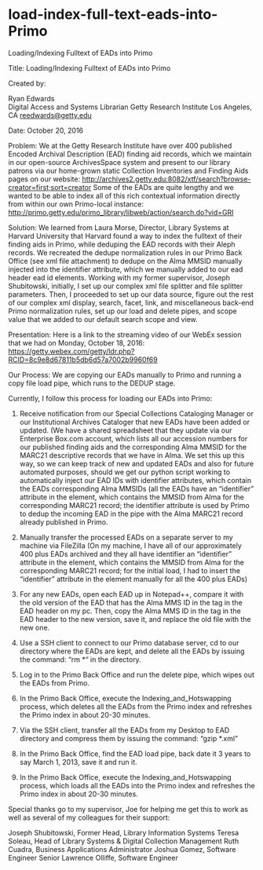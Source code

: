 # load-index-full-text-eads-into-Primo
Loading/Indexing Fulltext of EADs into Primo

Title: Loading/Indexing Fulltext of EADs into Primo

Created by:

Ryan Edwards <br>
Digital Access and Systems Librarian
Getty Research Institute
Los Angeles, CA
reedwards@getty.edu

Date: October 20, 2016

Problem: We at the Getty Research Institute have over 400 published Encoded Archival Description (EAD) finding aid records, which we maintain in our open-source ArchivesSpace system and present to our library patrons via our home-grown static Collection Inventories and Finding Aids pages on our website: http://archives2.getty.edu:8082/xtf/search?browse-creator=first;sort=creator Some of the EADs are quite lengthy and we wanted to be able to index all of this rich contextual information directly from within our own Primo-local instance: http://primo.getty.edu/primo_library/libweb/action/search.do?vid=GRI   

Solution: We learned from Laura Morse, Director, Library Systems at Harvard University that Harvard found a way to index the fulltext of their finding aids in Primo, while deduping the EAD records with their Aleph records.  We recreated the dedupe normalization rules in our Primo Back Office (see xml file attachment) to dedupe on the Alma MMSID manually injected into the identifier attribute, which we manually added to our ead header ead id elements.  Working with my former supervisor, Joseph Shubitowski, initially, I set up our complex xml file splitter and file splitter parameters.  Then, I proceeded to set up our data source, figure out the rest of our complex xml display, search, facet, link, and miscellaneous back-end Primo normalization rules, set up our load and delete pipes, and scope value that we added to our default search scope and view.

Presentation: Here is a link to the streaming video of our WebEx session that we had on Monday, October 18, 2016: https://getty.webex.com/getty/ldr.php?RCID=8c9e8d67811b5db6d57a7002b9960f69 

Our Process: We are copying our EADs manually to Primo and running a copy file load pipe, which runs to the DEDUP stage.
 
Currently, I follow this process for loading our EADs into Primo:
 
1. Receive notification from our Special Collections Cataloging Manager or our Institutional Archives Cataloger that new EADs have been added or updated. (We have a shared spreadsheet that they update via our Enterprise Box.com account, which lists all our accession numbers for our published finding aids and the corresponding Alma MMSID for the MARC21 descriptive records that we have in Alma.  We set this up this way, so we can keep track of new and updated EADs and also for future automated purposes, should we get our python script working to automatically inject our EAD IDs with identifier attributes, which contain the EADs corresponding Alma MMSIDs (all the EADs have an “identifier” attribute in the <eadid> element, which contains the MMSID from Alma for the corresponding MARC21 record; the identifier attribute is used by Primo to dedup the incoming EAD in the pipe with the Alma MARC21 record already published in Primo.

2. Manually transfer the processed EADs on a separate server to my machine via FileZilla (On my machine, I have all of our approximately 400 plus EADs archived and they all have identifier an “identifier” attribute in the <eadid> element, which contains the MMSID from Alma for the corresponding MARC21 record; for the initial load, I had to insert the “identifier” attribute in the <eadid> element manually for all the 400 plus EADs)

3. For any new EADs, open each EAD up in Notepad++, compare it with the old version of the EAD that has the Alma MMS ID in the <identifier> tag in the EAD header on my pc.  Then, copy the Alma MMS ID in the <identifier> tag in the EAD header to the new version, save it, and replace the old file with the new one.

4. Use a SSH client to connect to our Primo database server, cd to our directory where the EADs are kept, and delete all the EADs by issuing the command: “rm *“ in the directory.

5. Log in to the Primo Back Office and run the delete pipe, which wipes out the EADs from Primo.

6. In the Primo Back Office, execute the Indexing_and_Hotswapping process, which deletes all the EADs from the Primo index and refreshes the Primo index in about 20-30 minutes.

7. Via the SSH client, transfer all the EADs from my Desktop to EAD directory and compress them by issuing the command: “gzip *.xml”

8. In the Primo Back Office, find the EAD load pipe, back date it 3 years to say March 1, 2013, save it and run it.

9. In the Primo Back Office, execute the Indexing_and_Hotswapping process, which loads all the EADs into the Primo index and refreshes the Primo index in about 20-30 minutes.


Special thanks go to my supervisor, Joe for helping me get this to work as well as several of my colleagues for their support:

Joseph Shubitowski, Former Head, Library Information Systems
Teresa Soleau, Head of Library Systems & Digital Collection Management
Ruth Cuadra, Business Applications Administrator
Joshua Gomez, Software Engineer Senior
Lawrence Olliffe, Software Engineer
